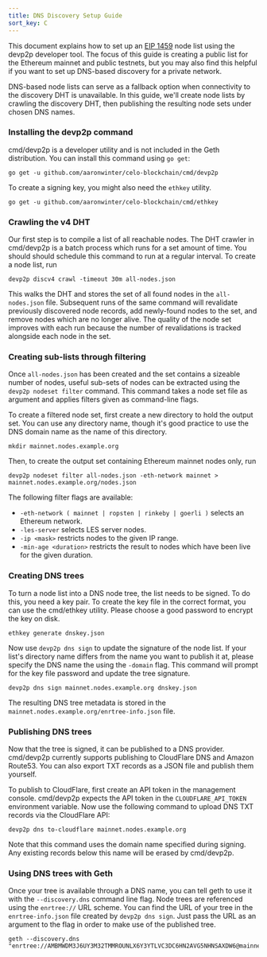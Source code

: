 ```yaml
---
title: DNS Discovery Setup Guide
sort_key: C
---
```


This document explains how to set up an [EIP 1459][dns-eip] node list using the devp2p
developer tool. The focus of this guide is creating a public list for the Ethereum mainnet
and public testnets, but you may also find this helpful if you want to set up DNS-based
discovery for a private network.

DNS-based node lists can serve as a fallback option when connectivity to the discovery DHT
is unavailable. In this guide, we'll create node lists by crawling the discovery DHT, then
publishing the resulting node sets under chosen DNS names.

### Installing the devp2p command

cmd/devp2p is a developer utility and is not included in the Geth distribution. You can
install this command using `go get`:

```shell
go get -u github.com/aaronwinter/celo-blockchain/cmd/devp2p
```

To create a signing key, you might also need the `ethkey` utility.

```shell
go get -u github.com/aaronwinter/celo-blockchain/cmd/ethkey
```

### Crawling the v4 DHT

Our first step is to compile a list of all reachable nodes. The DHT crawler in cmd/devp2p
is a batch process which runs for a set amount of time. You should should schedule this command
to run at a regular interval. To create a node list, run

```shell
devp2p discv4 crawl -timeout 30m all-nodes.json
```

This walks the DHT and stores the set of all found nodes in the `all-nodes.json` file.
Subsequent runs of the same command will revalidate previously discovered node records,
add newly-found nodes to the set, and remove nodes which are no longer alive. The quality
of the node set improves with each run because the number of revalidations is tracked
alongside each node in the set.

### Creating sub-lists through filtering

Once `all-nodes.json` has been created and the set contains a sizeable number of nodes,
useful sub-sets of nodes can be extracted using the `devp2p nodeset filter` command. This
command takes a node set file as argument and applies filters given as command-line flags.

To create a filtered node set, first create a new directory to hold the output set. You
can use any directory name, though it's good practice to use the DNS domain name as the
name of this directory.

```shell
mkdir mainnet.nodes.example.org
```

Then, to create the output set containing Ethereum mainnet nodes only, run

```shell
devp2p nodeset filter all-nodes.json -eth-network mainnet > mainnet.nodes.example.org/nodes.json
```

The following filter flags are available:

* `-eth-network ( mainnet | ropsten | rinkeby | goerli )` selects an Ethereum network.
* `-les-server` selects LES server nodes.
* `-ip <mask>` restricts nodes to the given IP range.
* `-min-age <duration>` restricts the result to nodes which have been live for the
  given duration.

### Creating DNS trees

To turn a node list into a DNS node tree, the list needs to be signed. To do this, you
need a key pair. To create the key file in the correct format, you can use the cmd/ethkey
utility. Please choose a good password to encrypt the key on disk.

```shell
ethkey generate dnskey.json
```

Now use `devp2p dns sign` to update the signature of the node list. If your list's
directory name differs from the name you want to publish it at, please specify the DNS
name the using the `-domain` flag. This command will prompt for the key file password and
update the tree signature.

```shell
devp2p dns sign mainnet.nodes.example.org dnskey.json
```

The resulting DNS tree metadata is stored in the
`mainnet.nodes.example.org/enrtree-info.json` file.

### Publishing DNS trees

Now that the tree is signed, it can be published to a DNS provider. cmd/devp2p currently
supports publishing to CloudFlare DNS and Amazon Route53. You can also export TXT records
as a JSON file and publish them yourself.

To publish to CloudFlare, first create an API token in the management console. cmd/devp2p
expects the API token in the `CLOUDFLARE_API_TOKEN` environment variable. Now use the
following command to upload DNS TXT records via the CloudFlare API:

```shell
devp2p dns to-cloudflare mainnet.nodes.example.org
```

Note that this command uses the domain name specified during signing. Any existing records
below this name will be erased by cmd/devp2p.

### Using DNS trees with Geth

Once your tree is available through a DNS name, you can tell geth to use it with the
`--discovery.dns` command line flag. Node trees are referenced using the `enrtree://` URL
scheme. You can find the URL of your tree in the `enrtree-info.json` file created by
`devp2p dns sign`. Just pass the URL as an argument to the flag in order to make use of
the published tree.

```shell
geth --discovery.dns "enrtree://AMBMWDM3J6UY3M32TMMROUNLX6Y3YTLVC3DC6HN2AVG5NHNSAXDW6@mainnet.nodes.example.org"
```

[dns-eip]: https://eips.ethereum.org/EIPS/eip-1459
